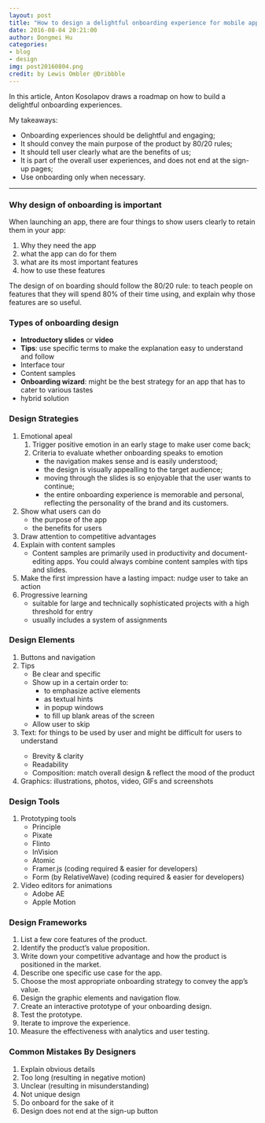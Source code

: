 ```yaml
---
layout: post
title: "How to design a delightful onboarding experience for mobile app users"
date: 2016-08-04 20:21:00
author: Dongmei Hu
categories: 
- blog
- design
img: post20160804.png
credit: by Lewis Ombler @Dribbble
---
```

In this article, Anton Kosolapov draws a roadmap on how to build a delightful onboarding experiences. <!--more--> 

My takeaways:
<ul>
	<li>Onboarding experiences should be delightful and engaging;</li>
	<li>It should convey the main purpose of the product by 80/20 rules;</li>
	<li>It should tell user clearly what are the benefits of us;</li>
	<li>It is part of the overall user experiences, and does not end at the sign-up pages;</li>
	<li>Use onboarding only when necessary.</li>
</ul>

<hr>

<h3>Why design of onboarding is important</h3>
When launching an app, there are four things to show users clearly to retain them in your app:
<ol>
	<li>Why they need the app</li>
	<li>what the app can do for them</li>
	<li>what are its most important features</li>
	<li>how to use these features</li>
</ol>

The design of on boarding should follow the 80/20 rule: to teach people on features that they will spend 80% of their time using, and explain why those features are so useful. 

<h3>Types of onboarding design</h3>
<ul>
	<li><b>Introductory slides</b> or <b>video</b></li>
	<li><b>Tips</b>: use specific terms to make the explanation easy to understand and follow</li>
	<li>Interface tour</li>
	<li>Content samples</li>
	<li><b>Onboarding wizard</b>: might be the best strategy for an app that has to cater to various tastes</li>
	<li>hybrid solution</li>
</ul>

<h3>Design Strategies</h3>
<ol>	
	<li>Emotional apeal
		<ol>
			<li>Trigger positive emotion in an early stage to make user come back;</li>
			<li>Criteria to evaluate whether onboarding speaks to emotion
				<ul>
					<li>the navigation makes sense and is easily understood; </li>
					<li>the design is visually appealling to the target audience; </li>
					<li>moving through the slides is so enjoyable that the user wants to continue; </li>
					<li>the entire onboarding experience is memorable and personal, reflecting the personality of the brand and its customers.</li>
				</ul>
			</li>
		</ol>
	</li>
	<li>Show what users can do
		<ul>
			<li>the purpose of the app</li>
			<li>the benefits for users</li>
		</ul>
	</li>	
	<li>Draw attention to competitive advantages</li>
	<li>Explain with content samples
		<ul>
			<li>Content samples are primarily used in productivity and document-editing apps. You could always combine content samples with tips and slides.</li>
		</ul>	
	</li>
	<li>Make the first impression have a lasting impact: nudge user to take an action</li>
	<li>Progressive learning
		<ul>
			<li>suitable for large and technically sophisticated projects with a high threshold for entry</li>
			<li>usually includes a system of assignments</li>
		</ul>	
	</li>
</ol>

<h3>Design Elements</h3>
<ol>
	<li>Buttons and navigation</li>
	<li>Tips
		<ul>
			<li>Be clear and specific</li>
			<li>Show up in a certain order to: 
				<ul>
					<li>to emphasize active elements</li>
					<li>as textual hints</li>
					<li>in popup windows</li>
					<li>to fill up blank areas of the screen</li>
				</ul>	
			</li>
			<li>Allow user to skip</li>
		</ul>
	</li>
	<li>Text: for things to be used by user and might be difficult for users to understand</li>
		<ul>
			<li>Brevity & clarity</li>
			<li>Readability</li>
			<li>Composition: match overall design & reflect the mood of the product</li>
		</ul>
	</li>
	<li>Graphics: illustrations, photos, video, GIFs and screenshots</li>
</ol>

<h3>Design Tools</h3>
<ol>
	<li>Prototyping tools
		<ul>
			<li>Principle</li>
			<li>Pixate</li>
			<li>Flinto</li>
			<li>InVision</li>
			<li>Atomic</li>
			<li>Framer.js (coding required & easier for developers)</li>
			<li>Form (by RelativeWave) (coding required & easier for developers)</li>
		</ul>
	</li>
	<li>Video editors for animations
		<ul>
			<li>Adobe AE</li>
			<li>Apple Motion</li>
		</ul>
	</li>
</ol>

<h3>Design Frameworks</h3>
<ol>
	<li>List a few core features of the product.</li>
	<li>Identify the product’s value proposition.</li>
	<li>Write down your competitive advantage and how the product is positioned in the market.</li>
	<li>Describe one specific use case for the app.</li>
	<li>Choose the most appropriate onboarding strategy to convey the app’s value.</li>
	<li>Design the graphic elements and navigation flow.</li>
	<li>Create an interactive prototype of your onboarding design.</li>
	<li>Test the prototype.</li>
	<li>Iterate to improve the experience.</li>
	<li>Measure the effectiveness with analytics and user testing.</li>
</ol>

<h3>Common Mistakes By Designers</h3>
<ol>
	<li>Explain obvious details</li>
	<li>Too long (resulting in negative motion)</li>
	<li>Unclear (resulting in misunderstanding)</li>
	<li>Not unique design</li>
	<li>Do onboard for the sake of it</li>
	<li>Design does not end at the sign-up button</li>
</ol>